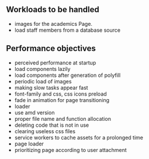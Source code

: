 ## Workloads to be handled
- images for the academics Page.
- load staff members from a database source


## Performance objectives

- perceived performance at startup
- load components lazily 
- load components after generation of polyfill
- periodic load of images
- making slow tasks appear fast
- font-family and css, css icons preload
- fade in animation for page transitioning
- loader
- use amd version
- proper file name and function allocation
- deleting code that is not in use
- clearing useless css files
- service workers to cache assets for a prolonged time
- page loader
- prioritizing page according to user attachment
